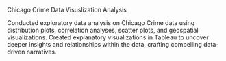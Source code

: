 Chicago Crime Data Visuslization Analysis

Conducted exploratory data analysis on Chicago Crime data using distribution plots, correlation analyses, scatter plots, and geospatial visualizations.
Created explanatory visualizations in Tableau to uncover deeper insights and relationships within the data, crafting compelling data-driven narratives.
